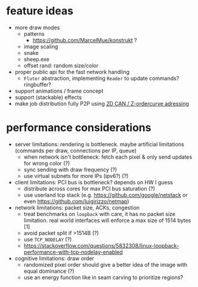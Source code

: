# feature ideas
- more draw modes
  - patterns
    - https://github.com/MarcelMue/konstrukt ?
  - image scaling
  - snake
  - sheep.exe
  - offset rand: random size/color
- proper public api for the fast network handling
  - `Fluter` abstraction, implementing `Reader` to update commands? ringbuffer?
- support animations / frame concept
- support (stackable) effects
- make job distribution fully P2P using [2D CAN / Z-ordercurve adressing](https://git.nroo.de/norwin/geo-dht)

# performance considerations
- server limitations: rendering is bottleneck. maybe artificial limitations (commands per draw, connections per IP, queue)
  - when network isn't bottleneck: fetch each pixel & only send updates for wrong color (?)
  - sync sending with draw frequency (?)
  - use virtual subnets for more IPs (ipv6?) (?)
- client limitations: PCI bus is bottleneck? depends on HW I guess
  - distribute across cores for max PCI bus saturation (?)
  - use userland tcp stack (e.g. https://github.com/google/netstack or even https://github.com/luigirizzo/netmap)
- network limitations: packet size, ACKs, congestion
  - treat benchmarks on `loopback` with care, it has no packet size limitation. real world interfaces will enforce a max size of 1514 bytes [1]
  - avoid packet split if >1514B (?)
  - use `TCP_NODELAY` (?)
  - https://stackoverflow.com/questions/5832308/linux-loopback-performance-with-tcp-nodelay-enabled
- cognitive limitations: draw order
  - randomized pixel order should give a better idea of the image with equal dominance (?)
  - use an energy function like in seam carving to prioritize regions?

